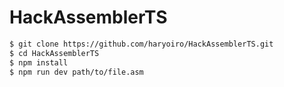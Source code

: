 # HackAssemblerTS

```bash
$ git clone https://github.com/haryoiro/HackAssemblerTS.git
$ cd HackAssemblerTS
$ npm install
$ npm run dev path/to/file.asm
```
